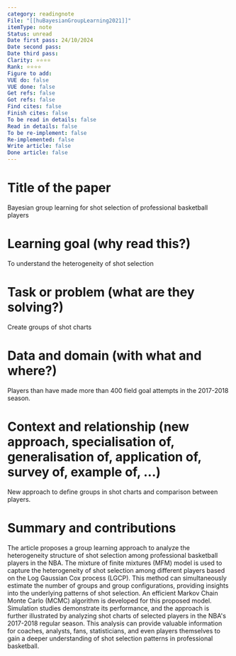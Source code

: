 ```yaml
---
category: readingnote
File: "[[huBayesianGroupLearning2021]]"
itemType: note
Status: unread
Date first pass: 24/10/2024
Date second pass: 
Date third pass: 
Clarity: ⭐️⭐️⭐️⭐️
Rank: ⭐️⭐️⭐️⭐️
Figure to add: 
VUE do: false
VUE done: false
Get refs: false
Got refs: false
Find cites: false
Finish cites: false
To be read in details: false
Read in details: false
To be re-implement: false
Re-implemented: false
Write article: false
Done article: false
---
```

# Title of the paper
Bayesian group learning for shot selection of professional basketball players

# Learning goal (why read this?)
To understand the heterogeneity of shot selection

# Task or problem (what are they solving?)
Create groups of shot charts

# Data and domain (with what and where?)
Players than have made more than $400$ field goal attempts in the 2017-2018 season.

# Context and relationship (new approach, specialisation of, generalisation of, application of, survey of, example of, ...)
New approach to define groups in shot charts and comparison between players.

# Summary and contributions

The article proposes a group learning approach to analyze the heterogeneity structure of shot selection among professional basketball players in the NBA. The mixture of finite mixtures (MFM) model is used to capture the heterogeneity of shot selection among different players based on the Log Gaussian Cox process (LGCP).
This method can simultaneously estimate the number of groups and group configurations, providing insights into the underlying patterns of shot selection. An efficient Markov Chain Monte Carlo (MCMC) algorithm is developed for this proposed model.
Simulation studies demonstrate its performance, and the approach is further illustrated by analyzing shot charts of selected players in the NBA's 2017-2018 regular season.
This analysis can provide valuable information for coaches, analysts, fans, statisticians, and even players themselves to gain a deeper understanding of shot selection patterns in professional basketball.
